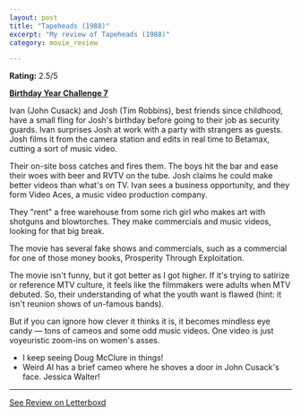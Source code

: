 ```yaml
---
layout: post
title: "Tapeheads (1988)"
excerpt: "My review of Tapeheads (1988)"
category: movie_review

---
```


**Rating:** 2.5/5

<b><a href="https://boxd.it/sWI7Y" title="Birthday Year Challenge 7">Birthday Year Challenge 7</a></b>

Ivan (John Cusack) and Josh (Tim Robbins), best friends since childhood, have a small fling for Josh's birthday before going to their job as security guards. Ivan surprises Josh at work with a party with strangers as guests. Josh films it from the camera station and edits in real time to Betamax, cutting a sort of music video.

Their on-site boss catches and fires them. The boys hit the bar and ease their woes with beer and RVTV on the tube. Josh claims he could make better videos than what's on TV. Ivan sees a business opportunity, and they form Video Aces, a music video production company.

They "rent" a free warehouse from some rich girl who makes art with shotguns and blowtorches. They make commercials and music videos, looking for that big break.

The movie has several fake shows and commercials, such as a commercial for one of those money books, Prosperity Through Exploitation.

The movie isn't funny, but it got better as I got higher. If it's trying to satirize or reference MTV culture, it feels like the filmmakers were adults when MTV debuted. So, their understanding of what the youth want is flawed (hint: it isn't reunion shows of un-famous bands).

But if you can ignore how clever it thinks it is, it becomes mindless eye candy — tons of cameos and some odd music videos. One video is just voyeuristic zoom-ins on women's asses.

* I keep seeing Doug McClure in things! 
* Weird Al has a brief cameo where he shoves a door in John Cusack's face.
Jessica Walter!

<hr>

[See Review on Letterboxd](https://boxd.it/6wIRUZ)
